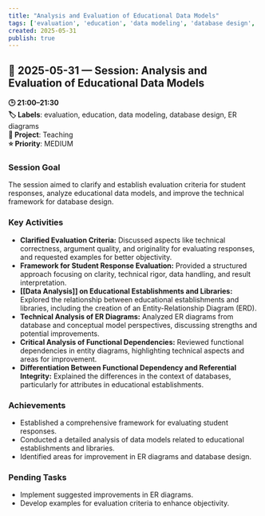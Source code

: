 ```yaml
---
title: "Analysis and Evaluation of Educational Data Models"
tags: ['evaluation', 'education', 'data modeling', 'database design', 'ER diagrams']
created: 2025-05-31
publish: true
---
```


## 📅 2025-05-31 — Session: Analysis and Evaluation of Educational Data Models

**🕒 21:00–21:30**  
**🏷️ Labels**: evaluation, education, data modeling, database design, ER diagrams  
**📂 Project**: Teaching  
**⭐ Priority**: MEDIUM  


### Session Goal
The session aimed to clarify and establish evaluation criteria for student responses, analyze educational data models, and improve the technical framework for database design.

### Key Activities
- **Clarified Evaluation Criteria:** Discussed aspects like technical correctness, argument quality, and originality for evaluating responses, and requested examples for better objectivity.
- **Framework for Student Response Evaluation:** Provided a structured approach focusing on clarity, technical rigor, data handling, and result interpretation.
- **[[Data Analysis]] on Educational Establishments and Libraries:** Explored the relationship between educational establishments and libraries, including the creation of an Entity-Relationship Diagram (ERD).
- **Technical Analysis of ER Diagrams:** Analyzed ER diagrams from database and conceptual model perspectives, discussing strengths and potential improvements.
- **Critical Analysis of Functional Dependencies:** Reviewed functional dependencies in entity diagrams, highlighting technical aspects and areas for improvement.
- **Differentiation Between Functional Dependency and Referential Integrity:** Explained the differences in the context of databases, particularly for attributes in educational establishments.

### Achievements
- Established a comprehensive framework for evaluating student responses.
- Conducted a detailed analysis of data models related to educational establishments and libraries.
- Identified areas for improvement in ER diagrams and database design.

### Pending Tasks
- Implement suggested improvements in ER diagrams.
- Develop examples for evaluation criteria to enhance objectivity.
